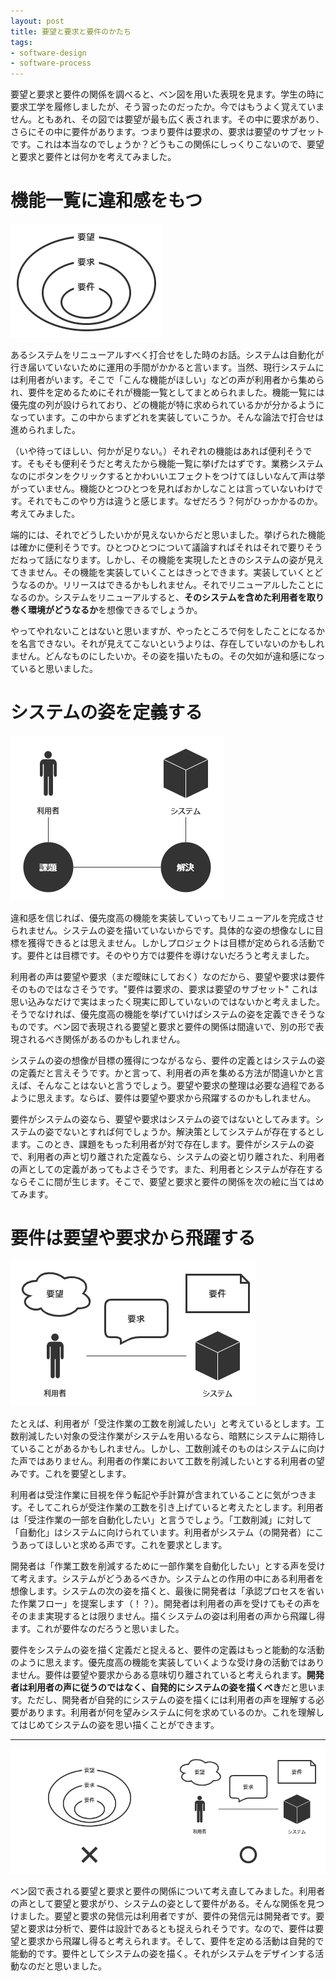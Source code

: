 ```yaml
---
layout: post
title: 要望と要求と要件のかたち
tags: 
- software-design
- software-process
---
```


要望と要求と要件の関係を調べると、ベン図を用いた表現を見ます。学生の時に要求工学を履修しましたが、そう習ったのだったか。今ではもうよく覚えていません。ともあれ、その図では要望が最も広く表されます。その中に要求があり、さらにその中に要件があります。つまり要件は要求の、要求は要望のサブセットです。これは本当なのでしょうか？どうもこの関係にしっくりこないので、要望と要求と要件とは何かを考えてみました。

# 機能一覧に違和感をもつ

![ベン図で表される関係](../images/form-of-request-and-requirement/figure-1.png)

あるシステムをリニューアルすべく打合せをした時のお話。システムは自動化が行き届いていないために運用の手間がかかると言います。当然、現行システムには利用者がいます。そこで「こんな機能がほしい」などの声が利用者から集められ、要件を定めるためにそれが機能一覧としてまとめられました。機能一覧には優先度の列が設けられており、どの機能が特に求められているかが分かるようになっています。この中からまずどれを実装していこうか。そんな論法で打合せは進められました。

（いや待ってほしい、何かが足りない。）それぞれの機能はあれば便利そうです。そもそも便利そうだと考えたから機能一覧に挙げたはずです。業務システムなのにボタンをクリックするとかわいいエフェクトをつけてほしいなんて声は挙がっていません。機能ひとつひとつを見ればおかしなことは言っていないわけです。それでもこのやり方は違うと感じます。なぜだろう？何がひっかかるのか。考えてみました。

端的には、それでどうしたいかが見えないからだと思いました。挙げられた機能は確かに便利そうです。ひとつひとつについて議論すればそれはそれで要りそうだねって話になります。しかし、その機能を実現したときのシステムの姿が見えてきません。その機能を実装していくことはきっとできます。実装していくとどうなるのか。リリースはできるかもしれません。それでリニューアルしたことになるのか。システムをリニューアルすると、**そのシステムを含めた利用者を取り巻く環境がどうなるか**を想像できるでしょうか。

やってやれないことはないと思いますが、やったところで何をしたことになるかを名言できない。それが見えてこないというよりは、存在していないのかもしれません。どんなものにしたいか。その姿を描いたもの。その欠如が違和感になっていると思いました。

# システムの姿を定義する

![課題と解決](../images/form-of-request-and-requirement/figure-2.png)

違和感を信じれば、優先度高の機能を実装していってもリニューアルを完成させられません。システムの姿を描いていないからです。具体的な姿の想像なしに目標を獲得できるとは思えません。しかしプロジェクトは目標が定められる活動です。要件とは目標です。そのやり方では要件を導けないだろうと考えました。

利用者の声は要望や要求（まだ曖昧にしておく）なのだから、要望や要求は要件そのものではなさそうです。"要件は要求の、要求は要望のサブセット" これは思い込みなだけで実はまったく現実に即していないのではないかと考えました。そうでなければ、優先度高の機能を挙げていけばシステムの姿を定義できそうなものです。ベン図で表現される要望と要求と要件の関係は間違いで、別の形で表現されるべき関係があるのかもしれません。

システムの姿の想像が目標の獲得につながるなら、要件の定義とはシステムの姿の定義だと言えそうです。かと言って、利用者の声を集める方法が間違いかと言えば、そんなことはないと言うでしょう。要望や要求の整理は必要な過程であるように思えます。ならば、要件は要望や要求から飛躍するのかもしれません。

要件がシステムの姿なら、要望や要求はシステムの姿ではないとしてみます。システムの姿でないとすれば何でしょうか。解決策としてシステムが存在するとします。このとき、課題をもった利用者が対で存在します。要件がシステムの姿で、利用者の声と切り離された定義なら、システムの姿と切り離された、利用者の声としての定義があってもよさそうです。また、利用者とシステムが存在するならそこに間が生じます。そこで、要望と要求と要件の関係を次の絵に当てはめてみます。

# 要件は要望や要求から飛躍する

![利用者の声とシステムの姿](../images/form-of-request-and-requirement/figure-3.png)

たとえば、利用者が「受注作業の工数を削減したい」と考えているとします。工数削減したい対象の受注作業がシステムを用いるなら、暗黙にシステムに期待していることがあるかもしれません。しかし、工数削減そのものはシステムに向けた声ではありません。利用者の作業において工数を削減したいとする利用者の望みです。これを要望とします。

利用者は受注作業に目視を伴う転記や手計算が含まれていることに気がつきます。そしてこれらが受注作業の工数を引き上げていると考えたとします。利用者は「受注作業の一部を自動化したい」と言うでしょう。「工数削減」に対して「自動化」はシステムに向けられています。利用者がシステム（の開発者）にこうあってほしいと求める声です。これを要求とします。

開発者は「作業工数を削減するために一部作業を自動化したい」とする声を受けて考えます。システムがどうあるべきか。システムとの作用の中にある利用者を想像します。システムの次の姿を描くと、最後に開発者は「承認プロセスを省いた作業フロー」を提案します（！？）。開発者は利用者の声を受けてもその声をそのまま実現するとは限りません。描くシステムの姿は利用者の声から飛躍し得ます。これが要件なのだろうと思いました。

要件をシステムの姿を描く定義だと捉えると、要件の定義はもっと能動的な活動のように思えます。優先度高の機能を実装していくような受け身の活動ではありません。要件は要望や要求からある意味切り離されていると考えられます。**開発者は利用者の声に従うのではなく、自発的にシステムの姿を描くべき**だと思います。ただし、開発者が自発的にシステムの姿を描くには利用者の声を理解する必要があります。利用者が何を望みシステムに何を求めているのか。これを理解してはじめてシステムの姿を思い描くことができます。

---

![要望と要求と要件の新しいかたち](../images/form-of-request-and-requirement/figure-4.png)

ベン図で表される要望と要求と要件の関係について考え直してみました。利用者の声として要望と要求がり、システムの姿として要件がある。そんな関係を見つけました。要望と要求の発信元は利用者ですが、要件の発信元は開発者です。要望と要求は分析で、要件は設計であるとも捉えられそうです。なので、要件は要望と要求から飛躍し得ると考えられます。そして、要件を定める活動は自発的で能動的です。要件としてシステムの姿を描く。それがシステムをデザインする活動なのだと思いました。
